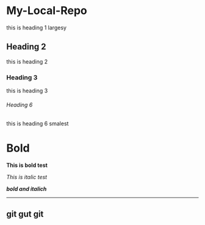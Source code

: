 # My-Local-Repo
this is heading 1 largesy
## Heading 2
this is heading 2
### Heading 3
this is heading 3
###### Heading 6
this is heading 6 smalest
# Bold
**This is bold test**

*This is italic test*

***bold and italich***

---
git
gut 
git
---


